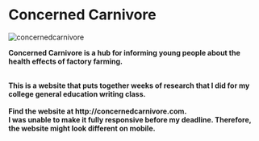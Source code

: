 # Concerned Carnivore
![concernedcarnivore](https://user-images.githubusercontent.com/32719891/37754987-e6a06b72-2d60-11e8-8992-91680c257760.png)
<p>
  <b>
  Concerned Carnivore is a hub for informing young people about the health effects of factory farming.
  <b>
</p>
<br />
This is a website that puts together weeks of research that I did for my college general education writing class.
<br />
<br />
Find the website at http://concernedcarnivore.com.
<br />
I was unable to make it fully responsive before my deadline. Therefore, the website might look different on mobile.
